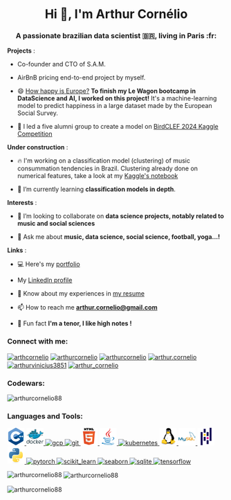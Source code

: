 <h1 align="center">Hi 🙌, I'm Arthur Cornélio</h1>
<h3 align="center">A passionate brazilian data scientist <span>&#x1f1e7;&#x1f1f7;</span>, living in Paris :fr: </h3>

**Projects** :
- Co-founder and CTO of S.A.M.

- AirBnB pricing end-to-end project by myself. 

- 😄 [How happy is Europe?](https://github.com/arthurcornelio88/how-happy-is-europe) **To finish my Le Wagon bootcamp in DataScience and AI, I worked on this project!** It's a machine-learning model to predict happiness in a large dataset made by the European Social Survey.

- 🦜 I led a five alumni group to create a model on [BirdCLEF 2024 Kaggle Competition](https://github.com/arthurcornelio88/birdclef2024-lewagon-1601)

**Under construction** : 

- 🔥 I'm working on a classification model (clustering) of music consummation tendencies in Brazil. Clustering already done on numerical features, take a look at my [Kaggle's notebook](https://www.kaggle.com/code/arthurcornelio/arthur-spotify-goi-nia)

- 🌱 I’m currently learning **classification models in depth**.

**Interests** : 

- 👯 I’m looking to collaborate on **data science projects, notably related to music and social sciences**

- 💬 Ask me about **music, data science, social science, football, yoga...!**

**Links** :

- 💻 Here's my [portfolio](https://troopl.com/arthurcornelio)

- My [LinkedIn profile](https://www.linkedin.com/in/arthurcornelio)

- 📄 Know about my experiences in [my resume](https://tinyurl.com/szs8ty94)

- 📫 How to reach me **arthur.cornelio@gmail.com**

- 🎼 Fun fact **I'm a tenor, I like high notes !**

<h3 align="left">Connect with me:</h3>
<p align="left">
<a href="https://twitter.com/arthcornelio" target="blank"><img align="center" src="https://raw.githubusercontent.com/rahuldkjain/github-profile-readme-generator/master/src/images/icons/Social/twitter.svg" alt="arthcornelio" height="30" width="40" /></a>
<a href="https://linkedin.com/in/arthurcornelio" target="blank"><img align="center" src="https://raw.githubusercontent.com/rahuldkjain/github-profile-readme-generator/master/src/images/icons/Social/linked-in-alt.svg" alt="arthurcornelio" height="30" width="40" /></a>
<a href="https://kaggle.com/arthurcornelio" target="blank"><img align="center" src="https://raw.githubusercontent.com/rahuldkjain/github-profile-readme-generator/master/src/images/icons/Social/kaggle.svg" alt="arthurcornelio" height="30" width="40" /></a>
<a href="https://instagram.com/arthur.cornelio" target="blank"><img align="center" src="https://raw.githubusercontent.com/rahuldkjain/github-profile-readme-generator/master/src/images/icons/Social/instagram.svg" alt="arthur.cornelio" height="30" width="40" /></a>
<a href="https://www.youtube.com/c/arthurvinicius3851" target="blank"><img align="center" src="https://raw.githubusercontent.com/rahuldkjain/github-profile-readme-generator/master/src/images/icons/Social/youtube.svg" alt="arthurvinicius3851" height="30" width="40" /></a>
<a href="https://www.hackerrank.com/arthur_cornelio" target="blank"><img align="center" src="https://raw.githubusercontent.com/rahuldkjain/github-profile-readme-generator/master/src/images/icons/Social/hackerrank.svg" alt="arthur_cornelio" height="30" width="40" /></a>
</p>
<h3 align="left">Codewars:</h3>
<p>&nbsp;<img align="left" src="https://www.codewars.com/users/Arthur%20Corn%C3%A9lio/badges/large" alt="arthurcornelio88" /></p>

<h3 align="left">Languages and Tools:</h3>
<p align="left"> <a href="https://www.w3schools.com/cpp/" target="_blank" rel="noreferrer"> <img src="https://raw.githubusercontent.com/devicons/devicon/master/icons/cplusplus/cplusplus-original.svg" alt="cplusplus" width="40" height="40"/> </a> <a href="https://www.docker.com/" target="_blank" rel="noreferrer"> <img src="https://raw.githubusercontent.com/devicons/devicon/master/icons/docker/docker-original-wordmark.svg" alt="docker" width="40" height="40"/> </a> <a href="https://cloud.google.com" target="_blank" rel="noreferrer"> <img src="https://www.vectorlogo.zone/logos/google_cloud/google_cloud-icon.svg" alt="gcp" width="40" height="40"/> </a> <a href="https://git-scm.com/" target="_blank" rel="noreferrer"> <img src="https://www.vectorlogo.zone/logos/git-scm/git-scm-icon.svg" alt="git" width="40" height="40"/> </a> <a href="https://www.w3.org/html/" target="_blank" rel="noreferrer"> <img src="https://raw.githubusercontent.com/devicons/devicon/master/icons/html5/html5-original-wordmark.svg" alt="html5" width="40" height="40"/> </a> <a href="https://www.java.com" target="_blank" rel="noreferrer"> <img src="https://raw.githubusercontent.com/devicons/devicon/master/icons/java/java-original.svg" alt="java" width="40" height="40"/> </a> <a href="https://kubernetes.io" target="_blank" rel="noreferrer"> <img src="https://www.vectorlogo.zone/logos/kubernetes/kubernetes-icon.svg" alt="kubernetes" width="40" height="40"/> </a> <a href="https://www.linux.org/" target="_blank" rel="noreferrer"> <img src="https://raw.githubusercontent.com/devicons/devicon/master/icons/linux/linux-original.svg" alt="linux" width="40" height="40"/> </a> <a href="https://www.mysql.com/" target="_blank" rel="noreferrer"> <img src="https://raw.githubusercontent.com/devicons/devicon/master/icons/mysql/mysql-original-wordmark.svg" alt="mysql" width="40" height="40"/> </a> <a href="https://pandas.pydata.org/" target="_blank" rel="noreferrer"> <img src="https://raw.githubusercontent.com/devicons/devicon/2ae2a900d2f041da66e950e4d48052658d850630/icons/pandas/pandas-original.svg" alt="pandas" width="40" height="40"/> </a> <a href="https://www.python.org" target="_blank" rel="noreferrer"> <img src="https://raw.githubusercontent.com/devicons/devicon/master/icons/python/python-original.svg" alt="python" width="40" height="40"/> </a> <a href="https://pytorch.org/" target="_blank" rel="noreferrer"> <img src="https://www.vectorlogo.zone/logos/pytorch/pytorch-icon.svg" alt="pytorch" width="40" height="40"/> </a> <a href="https://scikit-learn.org/" target="_blank" rel="noreferrer"> <img src="https://upload.wikimedia.org/wikipedia/commons/0/05/Scikit_learn_logo_small.svg" alt="scikit_learn" width="40" height="40"/> </a> <a href="https://seaborn.pydata.org/" target="_blank" rel="noreferrer"> <img src="https://seaborn.pydata.org/_images/logo-mark-lightbg.svg" alt="seaborn" width="40" height="40"/> </a> <a href="https://www.sqlite.org/" target="_blank" rel="noreferrer"> <img src="https://www.vectorlogo.zone/logos/sqlite/sqlite-icon.svg" alt="sqlite" width="40" height="40"/> </a> <a href="https://www.tensorflow.org" target="_blank" rel="noreferrer"> <img src="https://www.vectorlogo.zone/logos/tensorflow/tensorflow-icon.svg" alt="tensorflow" width="40" height="40"/> </a> </p>

<p><img align="left" src="https://github-readme-stats.vercel.app/api/top-langs?username=arthurcornelio88&show_icons=true&locale=en&layout=compact" alt="arthurcornelio88" /></p>

<p>&nbsp;<img align="center" src="https://github-readme-stats.vercel.app/api?username=arthurcornelio88&show_icons=true&locale=en" alt="arthurcornelio88" /></p>

<p><img align="center" src="https://github-readme-streak-stats.herokuapp.com/?user=arthurcornelio88&" alt="arthurcornelio88" /></p>
